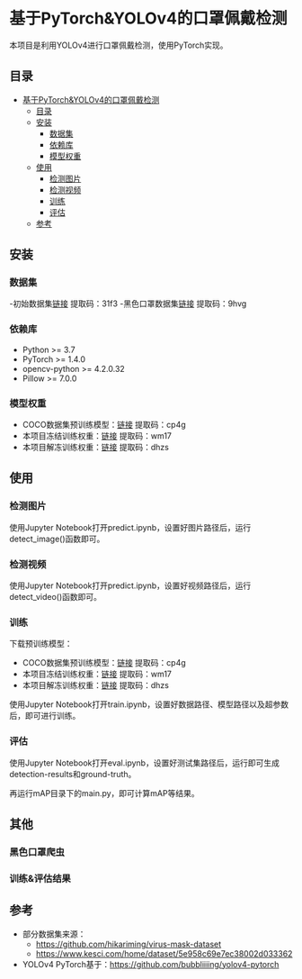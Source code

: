# 基于PyTorch&YOLOv4的口罩佩戴检测

本项目是利用YOLOv4进行口罩佩戴检测，使用PyTorch实现。


## 目录
- [基于PyTorch&YOLOv4的口罩佩戴检测](#基于pytorchyolov4的口罩佩戴检测)
  - [目录](#目录)
  - [安装](#安装)
    - [数据集](#数据集)
    - [依赖库](#依赖库)
    - [模型权重](#模型权重)
  - [使用](#使用)
    - [检测图片](#检测图片)
    - [检测视频](#检测视频)
    - [训练](#训练)
    - [评估](#评估)
  - [参考](#参考)

## 安装
### 数据集
  -初始数据集[链接](https://pan.baidu.com/s/1v06PLSN52YYJJyzBMhWJBQ)  提取码：31f3
  -黑色口罩数据集[链接](https://pan.baidu.com/s/1nYsKzWFENpkKPkauEQxn1Q)  提取码：9hvg
### 依赖库
- Python >= 3.7
- PyTorch >= 1.4.0
- opencv-python >= 4.2.0.32
- Pillow >= 7.0.0
### 模型权重
  -  COCO数据集预训练模型：[链接](https://pan.baidu.com/s/1JDclXgxDmA06Mv6hrRB5Sw)  提取码：cp4g
  - 本项目冻结训练权重：[链接](https://pan.baidu.com/s/1Y_3EbdSEQvuNPwmovky9hg)  提取码：wm17
  - 本项目解冻训练权重：[链接](https://pan.baidu.com/s/1Kl1bC0iwEurL-p3WUkugtA)  提取码：dhzs
## 使用
### 检测图片
使用Jupyter Notebook打开predict.ipynb，设置好图片路径后，运行detect_image()函数即可。

### 检测视频
使用Jupyter Notebook打开predict.ipynb，设置好视频路径后，运行detect_video()函数即可。

### 训练
下载预训练模型：
  -  COCO数据集预训练模型：[链接](https://pan.baidu.com/s/1JDclXgxDmA06Mv6hrRB5Sw)  提取码：cp4g
  - 本项目冻结训练权重：[链接](https://pan.baidu.com/s/1Y_3EbdSEQvuNPwmovky9hg)  提取码：wm17
  - 本项目解冻训练权重：[链接](https://pan.baidu.com/s/1Kl1bC0iwEurL-p3WUkugtA)  提取码：dhzs

使用Jupyter Notebook打开train.ipynb，设置好数据路径、模型路径以及超参数后，即可进行训练。

### 评估
使用Jupyter Notebook打开eval.ipynb，设置好测试集路径后，运行即可生成detection-results和ground-truth。

再运行mAP目录下的main.py，即可计算mAP等结果。
  
## 其他
### 黑色口罩爬虫
### 训练&评估结果
## 参考
- 部分数据集来源：
  - https://github.com/hikariming/virus-mask-dataset
  - https://www.kesci.com/home/dataset/5e958c69e7ec38002d033362
- YOLOv4 PyTorch基于：https://github.com/bubbliiiing/yolov4-pytorch

